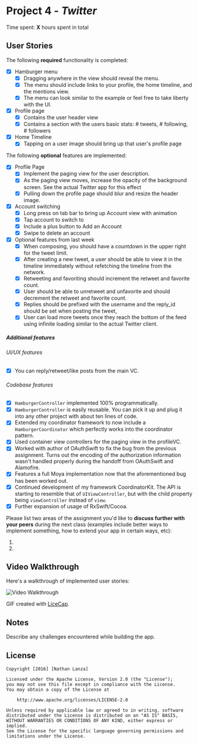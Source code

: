 # Project 4 - *Twitter*

Time spent: **X** hours spent in total

## User Stories

The following **required** functionality is completed:

- [x] Hamburger menu
   - [x] Dragging anywhere in the view should reveal the menu.
   - [x] The menu should include links to your profile, the home timeline, and the mentions view.
   - [x] The menu can look similar to the example or feel free to take liberty with the UI.
- [x] Profile page
   - [x] Contains the user header view
   - [x] Contains a section with the users basic stats: # tweets, # following, # followers
- [x] Home Timeline
   - [x] Tapping on a user image should bring up that user's profile page

The following **optional** features are implemented:

- [x] Profile Page
   - [x] Implement the paging view for the user description.
   - [x] As the paging view moves, increase the opacity of the background screen. See the actual Twitter app for this effect
   - [x] Pulling down the profile page should blur and resize the header image.
- [x] Account switching
   - [x] Long press on tab bar to bring up Account view with animation
   - [x] Tap account to switch to
   - [x] Include a plus button to Add an Account
   - [x] Swipe to delete an account
- [x] Optional features from last week
  - [x] When composing, you should have a countdown in the upper right for the tweet limit.
  - [x] After creating a new tweet, a user should be able to view it in the timeline immediately without refetching the timeline from the network.
  - [x] Retweeting and favoriting should increment the retweet and favorite count.
  - [x] User should be able to unretweet and unfavorite and should decrement the retweet and favorite count.
  - [x] Replies should be prefixed with the username and the reply_id should be set when posting the tweet,
  - [x] User can load more tweets once they reach the bottom of the feed using infinite loading similar to the actual Twitter client.

##### Additional features ######
###### UI/UX features ######
- [x] You can reply/retweet/like posts from the main VC.

###### Codebase features ######
- [x] `HamburgerController` implemented 100% programmatically.
- [x] `HamburgerController` is easily reusable. You can pick it up and plug it into any other project with about ten lines of code.
- [x] Extended my coordinator framework to now include a `HamburgerCoordinator` which perfectly works into the coordinator pattern.
- [x] Used container view controllers for the paging view in the profileVC.
- [x] Worked with author of OAuthSwift to fix the bug from the previous assignment. Turns out the encoding of the authorization information wasn't handled properly during the handoff from OAuthSwift and Alamofire.
- [x] Features a full Moya implementation now that the aforementioned bug has been worked out.
- [x] Continued development of my framework CoordinatorKit. The API is starting to resemble that of `UIViewController`, but with the child property being `viewController` instead of `view`.
- [x] Further expansion of usage of RxSwift/Cocoa.

Please list two areas of the assignment you'd like to **discuss further with your peers** during the next class (examples include better ways to implement something, how to extend your app in certain ways, etc):

  1.
  2.


## Video Walkthrough

Here's a walkthrough of implemented user stories:

<img src='Twitter.gif' title='Video Walkthrough' width='' alt='Video Walkthrough' />

GIF created with [LiceCap](http://www.cockos.com/licecap/).

## Notes

Describe any challenges encountered while building the app.

## License

    Copyright [2016] [Nathan Lanza]

    Licensed under the Apache License, Version 2.0 (the "License");
    you may not use this file except in compliance with the License.
    You may obtain a copy of the License at

        http://www.apache.org/licenses/LICENSE-2.0

    Unless required by applicable law or agreed to in writing, software
    distributed under the License is distributed on an "AS IS" BASIS,
    WITHOUT WARRANTIES OR CONDITIONS OF ANY KIND, either express or implied.
    See the License for the specific language governing permissions and
    limitations under the License.
